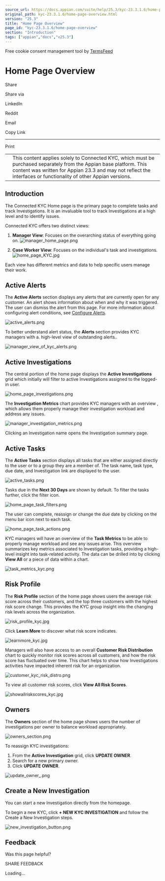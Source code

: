 ```yaml
---
source_url: https://docs.appian.com/suite/help/25.3/kyc-23.3.1.6/home-page-overview.html
original_path: kyc-23.3.1.6/home-page-overview.html
version: "25.3"
title: "Home Page Overview"
page_id: "kyc-23.3.1.6/home-page-overview"
section: "Introduction"
tags: ["appian","docs","v25.3"]
---
```



Free cookie consent management tool by [TermsFeed](https://www.termsfeed.com/)

# Home Page Overview

Share

Share via

LinkedIn

Reddit

Email

Copy Link

* * *

Print

<table><tbody><tr><td><i class="fa fa-check-square-o" aria-hidden="true"></i></td><td>This content applies solely to Connected KYC, which must be purchased separately from the Appian base platform. This content was written for Appian 23.3 and may not reflect the interfaces or functionality of other Appian versions.</td></tr></tbody></table>

## Introduction

The Connected KYC Home page is the primary page to complete tasks and track Investigations. It is an invaluable tool to track Investigations at a high level and to identify issues.

Connected KYC offers two distinct views:

1.  **Manager View**: Focuses on the overarching status of everything going on. ![manager_home_page.png](images/manager_home_page.png)

2.  **Case Worker View**: Focuses on the individual's task and investigations. ![home_page_KYC.jpg](images/home_page_KYC.jpg)

Each view has different metrics and data to help specific users manage their work.

## Active Alerts

The **Active Alerts** section displays any alerts that are currently open for any customer. An alert shows information about when and why it was triggered. The user can dismiss the alert from this page. For more information about configuring alert conditions, see [Configure Alerts](configure-alerts.html).

![active_alerts.png](images/active_alerts.png)

To better understand alert status, the **Alerts** section provides KYC managers with a. high-level view of outstanding alerts..

![manager_view_of_kyc_alerts.png](images/manager_view_of_kyc_alerts.png)

## Active Investigations

The central portion of the home page displays the **Active Investigations** grid which initially will filter to active Investigations assigned to the logged-in user.

![home_page_investigations.png](images/home_page_investigations.png)

The **Investigation Metrics** chart provides KYC managers with an overview , which allows them properly manage their investigation workload and address any issues.

![manager_investigation_metrics.png](images/manager_investigation_metrics.png)

Clicking an Investigation name opens the Investigation summary page.

## Active Tasks

The **Active Tasks** section displays all tasks that are either assigned directly to the user or to a group they are a member of. The task name, task type, due date, and Investigation link are displayed to the user.

![active_tasks.png](images/active_tasks.png)

Tasks due in the **Next 30 Days** are shown by default. To filter the tasks further, click the filter icon.

![home_page_task_filters.png](images/home_page_task_filters.png)

The user can complete, reassign or change the due date by clicking on the menu bar icon next to each task.

![home_page_task_actions.png](images/home_page_task_actions.png)

KYC managers will have an overview of the **Task Metrics** to be able to properly manage workload and see any issues arise. This overview summarizes key metrics associated to Investigation tasks, providing a high-level insight into task-related activity. The data can be drilled into by clicking **View All** or a piece of data within a chart.

![task_metrics_kyc.png](images/task_metrics_kyc.png)

## Risk Profile

The **Risk Profile** section of the home page shows users the average risk score across their customers, and the top three customers with the highest risk score change. This provides the KYC group insight into the changing risk levels across the organization.

![risk_profile_kyc.jpg](images/risk_profile_kyc.jpg)

Click **Learn More** to discover what risk score indicates.

![learnmore_kyc.jpg](images/learnmore_kyc.jpg)

Managers will also have access to an overall **Customer Risk Distribution** chart to quickly monitor risk scores across all customers, and how the risk score has fluctuated over time. This chart helps to show how Investigations activities have impacted inherent risk for an organization.

![customer_kyc_risk_distro.png](images/customer_kyc_risk_distro.png)

To view all customer risk scores, click **View All Risk Scores**.

![showallriskscores_kyc.jpg](images/showallriskscores_kyc.jpg)

## Owners

The **Owners** section of the home page shows users the number of investigations per owner to balance workload appropriately.

![owners_section.png](images/owners_section.png)

To reassign KYC investigations:

1.  From the **Active Investigation** grid, click **UPDATE OWNER**.
2.  Search for a new primary owner.
3.  Click **UPDATE OWNER**.

![update_owner_.png](images/update_owner_.png)

## Create a New Investigation

You can start a new Investigation directly from the homepage.

To begin a new KYC, click **\+ NEW KYC INVESTIGATION** and follow the Create a New Investigation steps.

![new_investigation_button.png](images/new_investigation_button.png)

## Feedback

Was this page helpful?

SHARE FEEDBACK

Loading...